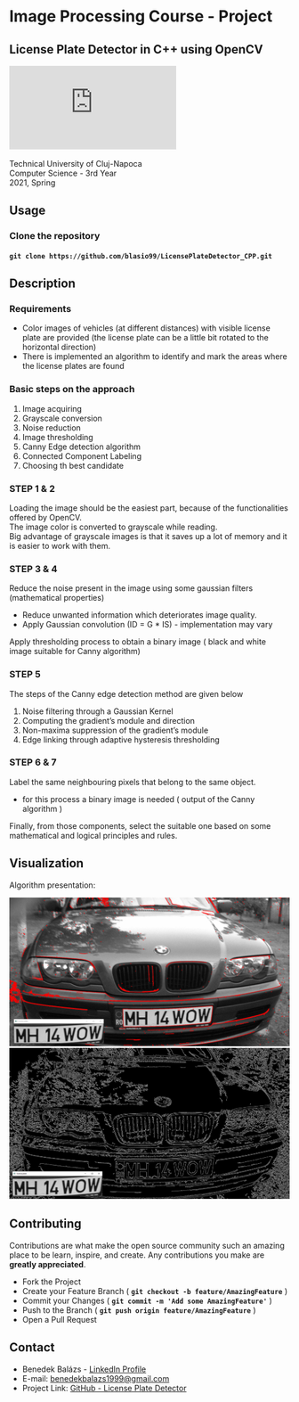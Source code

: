 # Image Processing Course - Project

## License Plate Detector in C++ using OpenCV

![GitHub repo size](https://img.shields.io/github/repo-size/scottydocs/README-template.md)

   Technical University of Cluj-Napoca\
   Computer Science - 3rd Year\
  2021, Spring

## **Usage**

### Clone the repository

**``
git clone https://github.com/blasio99/LicensePlateDetector_CPP.git
``**

## **Description**

### Requirements

- Color images of vehicles (at different distances) with visible license plate are provided (the license plate can be a little bit rotated to the horizontal direction)
- There is implemented an algorithm to identify and mark the areas where the license plates are found

### Basic steps on the approach

1. Image acquiring
2. Grayscale conversion
3. Noise reduction
4. Image thresholding
5. Canny Edge detection algorithm
6. Connected Component Labeling
7. Choosing th best candidate

### STEP 1 & 2

Loading the image should be the easiest part, because of the functionalities offered by OpenCV.  
The image color is converted to grayscale while reading.  
Big advantage of grayscale images is that it saves up a lot of memory and it is easier to work with them.

### STEP 3 & 4

Reduce the noise present in the image using some gaussian filters (mathematical properties)

- Reduce unwanted information which deteriorates image quality.
- Apply Gaussian convolution (ID = G * IS) - implementation may vary

Apply thresholding process to obtain a binary image ( black and white image suitable for Canny algorithm)

### STEP 5

The steps of the Canny edge detection method are given below

1. Noise filtering through a Gaussian Kernel
2. Computing the gradient’s module and direction
3. Non-maxima suppression of the gradient’s module
4. Edge linking through adaptive hysteresis thresholding

### STEP 6 & 7

Label the same neighbouring pixels that belong to the same object.

- for this process a binary image is needed ( output of the Canny algorithm )

Finally, from those components, select the suitable one based on some mathematical and logical principles and rules.

## Visualization

Algorithm presentation:

<img src="Project/Images/car_MH_contours.png"/>
<img src="Project/Images/car_MH_canny.png"/>

## **Contributing**

Contributions are what make the open source community such an amazing place to be learn, inspire, and create. Any contributions you make are **greatly appreciated**.  

- Fork the Project  
- Create your Feature Branch ( **`git checkout -b feature/AmazingFeature`** )
- Commit your Changes ( **`git commit -m 'Add some AmazingFeature'`** )
- Push to the Branch ( **`git push origin feature/AmazingFeature`** )
- Open a Pull Request  

## **Contact**

- Benedek Balázs - [LinkedIn Profile](https://www.linkedin.com/in/balazs-benedek-009322183/)
- E-mail: benedekbalazs1999@gmail.com
- Project Link: [GitHub - License Plate Detector](https://github.com/blasio99/LicensePlateDetector_CPP)
